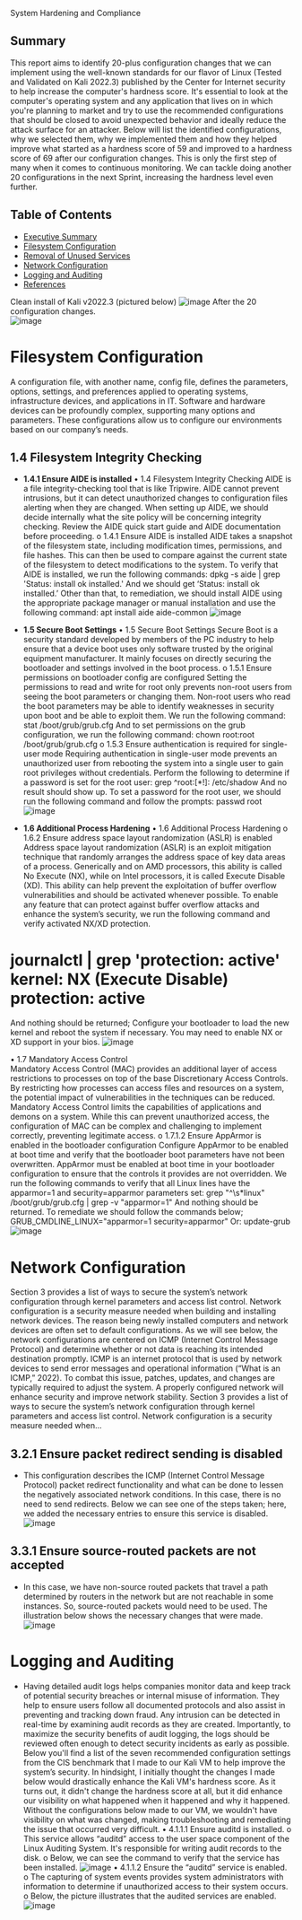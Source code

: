 System Hardening and Compliance

## Summary
This report aims to identify 20-plus configuration changes that we can implement using the well-known standards for our flavor of Linux (Tested and Validated on Kali 2022.3) published by the Center for Internet security to help increase the computer's hardness score. It's essential to look at the computer's operating system and any application that lives on in which you're planning to market and try to use the recommended configurations that should be closed to avoid unexpected behavior and ideally reduce the attack surface for an attacker. Below will list the identified configurations, why we selected them, why we implemented them and how they helped improve what started as a hardness score of 59 and improved to a hardness score of 69 after our configuration changes. This is only the first step of many when it comes to continuous monitoring. We can tackle doing another 20 configurations in the next Sprint, increasing the hardness level even further. 


## Table of Contents
- [Executive Summary](#executive-summary)
- [Filesystem Configuration](#filesystem-configuration)
- [Removal of Unused Services](#removal-of-unused-services)
- [Network Configuration](#network-configuration)
- [Logging and Auditing](#logging-and-auditing)
- [References](#references)

Clean install of Kali v2022.3 (pictured below) 
![image](https://github.com/jmart375/Linux-configuration-changes/assets/91294710/19007a2a-ab56-4d4f-b0e1-57c1dd27b59c)
After the 20 configuration changes.  
![image](https://github.com/jmart375/Linux-configuration-changes/assets/91294710/297861ca-8c19-4482-876e-7ed742b7a679)

# Filesystem Configuration
A configuration file, with another name, config file, defines the parameters, options, settings, and preferences applied to operating systems, infrastructure devices, and applications in IT. Software and hardware devices can be profoundly complex, supporting many options and parameters. These configurations allow us to configure our environments based on our company’s needs. 

## 1.4 Filesystem Integrity Checking
- **1.4.1 Ensure AIDE is installed**
•	1.4 Filesystem Integrity Checking
AIDE is a file integrity-checking tool that is like Tripwire. AIDE cannot prevent intrusions, but it can detect unauthorized changes to configuration files alerting when they are changed. When setting up AIDE, we should decide internally what the site policy will be concerning integrity checking. Review the AIDE quick start guide and AIDE documentation before proceeding.
o	1.4.1 Ensure AIDE is installed
AIDE takes a snapshot of the filesystem state, including modification times, permissions, and file hashes. This can then be used to compare against the current state of the filesystem to detect modifications to the system.
To verify that AIDE is installed, we run the following commands:
dpkg -s aide | grep 'Status: install ok installed.'
And we should get ‘Status: install ok installed.’
Other than that, to remediation, we should install AIDE using the appropriate package manager or manual installation and use the following command: apt install aide aide-common 
![image](https://github.com/jmart375/Linux-configuration-changes/assets/91294710/e134613d-7585-4660-aa07-c4a4bbb42636)

- **1.5 Secure Boot Settings**
•	1.5 Secure Boot Settings
Secure Boot is a security standard developed by members of the PC industry to help ensure that a device boot uses only software trusted by the original equipment manufacturer. It mainly focuses on directly securing the bootloader and settings involved in the boot process. 
o	1.5.1 Ensure permissions on bootloader config are configured
Setting the permissions to read and write for root only prevents non-root users from seeing the boot parameters or changing them. Non-root users who read the boot parameters may be able to identify weaknesses in security upon boot and be able to exploit them.
We run the following command:
stat /boot/grub/grub.cfg
And to set permissions on the grub configuration, we run the following command: 
chown root:root /boot/grub/grub.cfg
o	1.5.3 Ensure authentication is required for single-user mode
Requiring authentication in single-user mode prevents an unauthorized user from rebooting the system into a single user to gain root privileges without credentials. 
Perform the following to determine if a password is set for the root user:
grep ^root:[*\!]: /etc/shadow
And no result should show up.
To set a password for the root user, we should run the following command and follow the prompts:
passwd root
![image](https://github.com/jmart375/Linux-configuration-changes/assets/91294710/5277d8b7-1078-48ab-b5d9-9db669b98f40)

- **1.6 Additional Process Hardening**
•	1.6 Additional Process Hardening
o	1.6.2 Ensure address space layout randomization (ASLR) is enabled
Address space layout randomization (ASLR) is an exploit mitigation technique that randomly arranges the address space of key data areas of a process. Generically and on AMD processors, this ability is called No Execute (NX), while on Intel processors, it is called Execute Disable (XD). This ability can help prevent the exploitation of buffer overflow vulnerabilities and should be activated whenever possible. 
To enable any feature that can protect against buffer overflow attacks and enhance the system’s security, we run the following command and verify activated NX/XD protection.
# journalctl | grep 'protection: active' kernel: NX (Execute Disable) protection: active
And nothing should be returned;
Configure your bootloader to load the new kernel and reboot the system if necessary. You may need to enable NX or XD support in your bios.
![image](https://github.com/jmart375/Linux-configuration-changes/assets/91294710/505fd4f6-694a-4cc1-82b3-17172827542d)

•	1.7 Mandatory Access Control\
Mandatory Access Control (MAC) provides an additional layer of access restrictions to processes on top of the base Discretionary Access Controls. By restricting how processes can access files and resources on a system, the potential impact of vulnerabilities in the techniques can be reduced. Mandatory Access Control limits the capabilities of applications and demons on a system. While this can prevent unauthorized access, the configuration of MAC can be complex and challenging to implement correctly, preventing legitimate access. 
o	1.7.1.2 Ensure AppArmor is enabled in the bootloader configuration
Configure AppArmor to be enabled at boot time and verify that the bootloader boot parameters have not been overwritten.
AppArmor must be enabled at boot time in your bootloader configuration to ensure that the controls it provides are not overridden.
We run the following commands to verify that all Linux lines have the apparmor=1 and security=apparmor parameters set:
grep "^\s*linux" /boot/grub/grub.cfg | grep -v "apparmor=1"
And nothing should be returned. 
To remediate we should follow the commands below; 
GRUB_CMDLINE_LINUX="apparmor=1 security=apparmor"
Or:
update-grub
![image](https://github.com/jmart375/Linux-configuration-changes/assets/91294710/c7c90d03-2fa8-4448-adf0-454b44eae2ee)

# Network Configuration
Section 3 provides a list of ways to secure the system’s network configuration through kernel parameters and access list control. Network configuration is a security measure needed when building and installing network devices. The reason being newly installed computers and network devices are often set to default configurations. As we will see below, the network configurations are centered on ICMP (Internet Control Message Protocol) and determine whether or not data is reaching its intended destination promptly. ICMP is an internet protocol that is used by network devices to send error messages and operational information (“What is an ICMP,” 2022). To combat this issue, patches, updates, and changes are typically required to adjust the system. A properly configured network will enhance security and improve network stability.
Section 3 provides a list of ways to secure the system’s network configuration through kernel parameters and access list control. Network configuration is a security measure needed when...

## 3.2.1 Ensure packet redirect sending is disabled
- This configuration describes the ICMP (Internet Control Message Protocol) packet redirect functionality and what can be done to lessen the negatively associated network conditions. In this case, there is no need to send redirects. Below we can see one of the steps taken; here, we added the necessary entries to ensure this service is disabled.
![image](https://github.com/jmart375/Linux-configuration-changes/assets/91294710/0620fc05-7283-4842-884f-b1299d75b033)

## 3.3.1 Ensure source-routed packets are not accepted
- In this case, we have non-source routed packets that travel a path determined by routers in the network but are not reachable in some instances. So, source-routed packets would need to be used. The illustration below shows the necessary changes that were made.
![image](https://github.com/jmart375/Linux-configuration-changes/assets/91294710/8316ba4f-30b8-4576-a757-e2d21e5b9082)

# Logging and Auditing
- Having detailed audit logs helps companies monitor data and keep track of potential security breaches or internal misuse of information. They help to ensure users follow all documented protocols and also assist in preventing and tracking down fraud. Any intrusion can be detected in real-time by examining audit records as they are created. Importantly, to maximize the security benefits of audit logging, the logs should be reviewed often enough to detect security incidents as early as possible. Below you'll find a list of the seven recommended configuration settings from the CIS benchmark that I made to our Kali VM to help improve the system’s security. In hindsight, I initially thought the changes I made below would drastically enhance the Kali VM's hardness score. As it turns out, it didn't change the hardness score at all, but it did enhance our visibility on what happened when it happened and why it happened. Without the configurations below made to our VM, we wouldn't have visibility on what was changed, making troubleshooting and remediating the issue that occurred very difficult.
•	4.1.1.1 Ensure auditd is installed.
o	This service allows “auditd” access to the user space component of the Linux Auditing System. It's responsible for writing audit records to the disk. 
o	Below, we can see the command to verify that the service has been installed. 
![image](https://github.com/jmart375/Linux-configuration-changes/assets/91294710/fb4fa2e3-0870-4af7-bd49-0b2c93628564)
•	4.1.1.2 Ensure the “auditd” service is enabled.
o	The capturing of system events provides system administrators with information to determine if unauthorized access to their system occurs.
o	Below, the picture illustrates that the audited services are enabled. 
![image](https://github.com/jmart375/Linux-configuration-changes/assets/91294710/84cf0cde-9b63-4d47-aae7-c541404c99b1)

